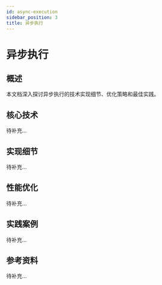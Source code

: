 ```yaml
---
id: async-execution
sidebar_position: 3
title: 异步执行
---
```


# 异步执行

## 概述

本文档深入探讨异步执行的技术实现细节、优化策略和最佳实践。

## 核心技术

待补充...

## 实现细节

待补充...

## 性能优化

待补充...

## 实践案例

待补充...

## 参考资料

待补充...
